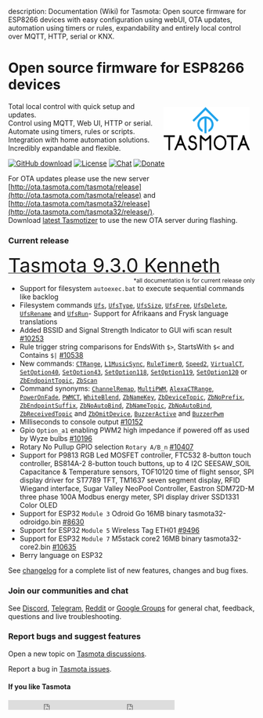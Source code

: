 description: Documentation (Wiki) for Tasmota: Open source firmware for ESP8266 devices with easy configuration using webUI, OTA updates, automation using timers or rules, expandability and entirely local control over MQTT, HTTP, serial or KNX.

# Open source firmware for ESP8266 devices

<img style="margin: 10px 10px; float:right; width:35%" src="_media/frontlogo.svg" alt="Tasmota Logo"></img>
Total local control with quick setup and updates.    
Control using MQTT, Web UI, HTTP or serial.    
Automate using timers, rules or scripts.    
Integration with home automation solutions.    
Incredibly expandable and flexible.     

[![GitHub download](https://img.shields.io/github/downloads/arendst/Tasmota/total.svg?style=flat-square&color=green)](https://github.com/arendst/Tasmota/releases/latest)
[![License](https://img.shields.io/github/license/arendst/Tasmota.svg?style=flat-square)](https://github.com/arendst/Tasmota/blob/development/LICENSE.txt)
[![Chat](https://img.shields.io/discord/479389167382691863.svg?style=flat-square&color=blueviolet)](https://discord.gg/Ks2Kzd4)
[![Donate](https://img.shields.io/badge/donate-PayPal-blue.svg?style=flat-square)](https://paypal.me/tasmota)


For OTA updates please use the new server [http://ota.tasmota.com/tasmota/release](http://ota.tasmota.com/tasmota/release) and [http://ota.tasmota.com/tasmota32/release](http://ota.tasmota.com/tasmota32/release/). <br>
Download [latest Tasmotizer](https://github.com/tasmota/tasmotizer/releases/) to use the new OTA server during flashing.

### Current release 
<a href="https://github.com/arendst/Tasmota/releases/tag/v9.3.0"><span style="font-size:40px;">Tasmota 9.3.0 Kenneth</span></a><small><span style="float:right">\*all documentation is for current release only</small></span><br>

- Support for filesystem ``autoexec.bat`` to execute sequential commands like backlog
- Filesystem commands [`Ufs`](Commands.md#Ufs), [`UfsType`](Commands.md#UfsType), [`UfsSize`](Commands.md#UfsSize), [`UfsFree`](Commands.md#UfsFree), [`UfsDelete`](Commands.md#UfsDelete), [`UfsRename`](Commands.md#UfsRename) and [`UfsRun`](Commands.md#UfsRun)- Support for Afrikaans and Frysk language translations
- Added BSSID and Signal Strength Indicator to GUI wifi scan result [#10253](https://github.com/arendst/Tasmota/issues/10253)
- Rule trigger string comparisons for EndsWith ``$>``, StartsWith ``$<`` and Contains ``$|`` [#10538](https://github.com/arendst/Tasmota/issues/10538)
- New commands: [`CTRange`](Commands.md#ctrange), [`L1MusicSync`](Commands.md#l1musicsync), [`RuleTimer0`](Commands.md#ruletimer0), [`Speed2`](Commands.md#speed2), [`VirtualCT`](Commands.md#VirtualCT), [`SetOption40`](Commands.md#setoption40), [`SetOption43`](Commands.md#setoption43), [`SetOption118`](Commands.md#SetOption118), [`SetOption119`](Commands.md#setoption119), [`SetOption120`](Commands.md#setoption120) or [`ZbEndpointTopic`](Commands.md#zbendpointtopic), [`ZbScan`](Commands.md#zbscan)
- Command synonyms: [`ChannelRemap`](Commands.md#channelremap), [`MultiPWM`](Commands.md#multipwm), [`AlexaCTRange`](Commands.md#alexactrange), [`PowerOnFade`](Commands.md#poweronfade), [`PWMCT`](Commands.md#pwmct), [`WhiteBlend`](Commands.md#whiteblend), [`ZbNameKey`](Commands.md#zbnamekey), [`ZbDeviceTopic`](Commands.md#zbdevicetopic), [`ZbNoPrefix`](Commands.md#zbnoprefix), [`ZbEndpointSuffix`](Commands.md#zbendpointsuffix), [`ZbNoAutoBind`](Commands.md#zbnoautobind), [`ZbNameTopic`](Commands.md#zbnametopic), [`ZbNoAutoBind`](Commands.md#zbnoautobind), [`ZbReceivedTopic`](Commands.md#zbreceivedtopic) and [`ZbOmitDevice`](Commands.md#zbomitdevice), [`BuzzerActive`](Commands.md#buzzeractive) and [`BuzzerPwm`](Commands.md#buzzerpwm)
- Milliseconds to console output [#10152](https://github.com/arendst/Tasmota/issues/10152)
- Gpio ``Option_a1`` enabling PWM2 high impedance if powered off as used by Wyze bulbs [#10196](https://github.com/arendst/Tasmota/issues/10196)
- Rotary No Pullup GPIO selection ``Rotary A/B_n`` [#10407](https://github.com/arendst/Tasmota/issues/10407)
- Support for P9813 RGB Led MOSFET controller, FTC532 8-button touch controller, BS814A-2 8-button touch buttons, up to 4 I2C SEESAW_SOIL Capacitance & Temperature sensors, TOF10120 time of flight sensor, SPI display driver for ST7789 TFT, TM1637 seven segment display, RFID Wiegand interface, Sugar Valley NeoPool Controller, Eastron SDM72D-M three phase 100A Modbus energy meter, SPI display driver SSD1331 Color OLED
- Support for ESP32 ``Module 3`` Odroid Go 16MB binary tasmota32-odroidgo.bin [#8630](https://github.com/arendst/Tasmota/issues/8630)
- Support for ESP32 ``Module 5`` Wireless Tag ETH01 [#9496](https://github.com/arendst/Tasmota/issues/9496)
- Support for ESP32 ``Module 7`` M5stack core2 16MB binary tasmota32-core2.bin [#10635](https://github.com/arendst/Tasmota/issues/10635)
- Berry language on ESP32

See [changelog](https://github.com/arendst/Tasmota/blob/development/CHANGELOG.md) for a complete list of new features, changes and bug fixes.

### Join our communities and chat
See [Discord](https://discord.gg/Ks2Kzd4), [Telegram](https://t.me/tasmota), [Reddit](https://www.reddit.com/r/tasmota/) or [Google Groups](https://groups.google.com/d/forum/sonoffusers) for general chat, feedback, questions and live troubleshooting.

### Report bugs and suggest features
Open a new topic on [Tasmota discussions](https://github.com/arendst/Tasmota/discussions).

Report a bug in [Tasmota issues](https://github.com/arendst/Tasmota/issues).


#### If you like Tasmota
<iframe src="https://ghbtns.com/github-btn.html?user=arendst&repo=tasmota&type=star&count=true" frameborder="0" scrolling="0" width="170px" height="20px"></iframe><iframe src="https://ghbtns.com/github-btn.html?user=arendst&repo=tasmota&type=fork&count=true" frameborder="0" scrolling="0" width="170px" height="20px"></iframe> 
